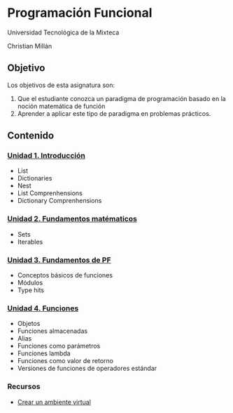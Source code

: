 # Programación Funcional

Universidad Tecnológica de la Mixteca

Christian Millán

## Objetivo

Los objetivos de esta asignatura son:

1. Que el estudiante conozca un paradigma de programación basado en la noción matemática de función
2. Aprender a aplicar este tipo de paradigma en problemas prácticos.

## Contenido

### [Unidad 1. Introducción](./L01-intro/README.md)

* List
* Dictionaries
* Nest
* List Comprenhensions
* Dictionary Comprenhensions
  
### [Unidad 2. Fundamentos matématicos](./L02-math_background/README.md)

* Sets
* Iterables

### [Unidad 3. Fundamentos de PF](./L03-functions_backgroud/)

* Conceptos básicos de funciones
* Módulos
* Type hits

### [Unidad 4. Funciones](./L04-functions/README.md)

* Objetos
* Funciones almacenadas
* Alias
* Funciones como parámetros
* Funciones lambda
* Funciones como valor de retorno
* Versiones de funciones de operadores estándar

### Recursos

* [Crear un ambiente virtual](https://github.com/christiane-millan/misc/blob/master/python/001_ambientes_virtuales.md)